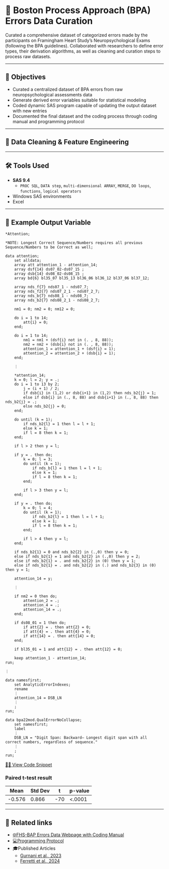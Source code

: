 # 🧠 Boston Process Approach (BPA) Errors Data Curation 

Curated a comprehensive dataset of categorized errors made by the participants on Framingham Heart Study’s Neuropsychological Exams (following the BPA guidelines).  Collaborated with researchers to define error types, their derivation algorithms, as well as cleaning and curation steps to process raw datasets.  


---

## 📌 Objectives

- Curated a centralized dataset of BPA errors from raw neuropsychological assessments data
- Generate derived error variables suitable for statistical modeling
- Coded dynamic SAS program capable of updating the output dataset with new entries
- Documented the final dataset and the coding process through coding manual and programming protocol


---
## 🔧 Data Cleaning & Feature Engineering
---

## 🛠️ Tools Used

- **SAS 9.4**
  - `PROC SQL`, `DATA step`, `multi-dimensional ARRAY`, `MERGE`, `DO loops`, `functions`, `logical operators`
- Windows SAS environments
- Excel

---

## 🔢 Example Output Variable 

```sas
*Attention;

*NOTE: Longest Correct Sequence/Numbers requires all previous Sequence/Numbers to be Correct as well;

data attention;
	set alldata;
	array att attention_1 - attention_14;
	array dsf{14} ds07_02-ds07_15 ;
	array dsb{14} ds08_02-ds08_15 ;
	array bd{6} bl35_07 bl35_13 bl36_06 bl36_12 bl37_06 bl37_12;

	array nds_f{7} nds07_1 - nds07_7;
	array nds_f2{7} nds07_2_1 - nds07_2_7;
	array nds_b{7} nds08_1 - nds08_7;
	array nds_b2{7} nds08_2_1 - nds08_2_7;

	nm1 = 0; nm2 = 0; nm12 = 0;

	do i = 1 to 14;
		att{i} = 0;
	end;

	do i = 1 to 14;
		nm1 = nm1 + (dsf{i} not in (. , 8, 88));
		nm2 = nm2 + (dsb{i} not in (. , 8, 88));
		attention_1 = attention_1 + (dsf{i} = 1);
		attention_2 = attention_2 + (dsb{i} = 1);
	end;

	⋮
 
	*attention_14;
	k = 0; l = 2; y = .;
	do i = 1 to 13 by 2;
		j = (i + 1) / 2;
		if dsb{i} in (1,2) or dsb{i+1} in (1,2) then nds_b2{j} = 1;
		else if dsb{i} in (., 8, 88) and dsb{i+1} in (., 8, 88) then nds_b2{j} = .;
		else nds_b2{j} = 0;
	end;

	do until (k = 1);
		if nds_b2{l} = 1 then l = l + 1;
		else k = 1;
		if l = 8 then k = 1;
	end;

	if l > 2 then y = l;

	if y = . then do;
		k = 0; l = 3; 
		do until (k = 1);
			if nds_b{l} = 1 then l = l + 1;
			else k = 1;
			if l = 8 then k = 1;
		end;

		if l > 3 then y = l;
	end;

	if y = . then do;
		k = 0; l = 4; 
		do until (k = 1);
			if nds_b2{l} = 1 then l = l + 1;
			else k = 1;
			if l = 8 then k = 1;
		end;

		if l > 4 then y = l;
	end;

	if nds_b2{1} = 0 and nds_b2{2} in (.,0) then y = 0;
	else if nds_b2{1} = 1 and nds_b2{2} in (.,0) then y = 2;
	else if nds_b2{1} = . and nds_b2{2} in (0) then y = 1;
	else if nds_b2{1} = . and nds_b2{2} in (.) and nds_b2{3} in (0) then y = 1;

	attention_14 = y;

	⋮ 

	if nm2 = 0 then do;
		attention_2 = .;
		attention_4 = .;
		attention_14 = .;
	end;

	if ds08_01 = 1 then do;
		if att{2} = . then att{2} = 0;
		if att{4} = . then att{4} = 0;
		if att{14} = . then att{14} = 0;
	end;

	if bl35_01 = 1 and att{12} = . then att{12} = 0;

	keep attention_1 - attention_14;
run;

⋮ 

data namesfirst;
	set AnalyticErrorIndexes;
	rename
	⋮ 
	attention_14 = DSB_LN
	⋮ 
	;
run;

data bpa22mod.QualErrorNoCollapse;
	set namesfirst;
	label
	⋮ 
	DSB_LN = "Digit Span: Backward— Longest digit span with all correct numbers, regardless of sequence."
	⋮ 
	;
run;
```
[👨‍💻 View Code Snippet](codes/CodeSnippet.sas)

### Paired t-test result

| Mean   | Std Dev | t   | p-value |
|--------|---------|-----|---------|
| -0.576 | 0.866   | -70 | <.0001  |

---

## 🔗 Related links

- [🌐FHS-BAP Errors Data Webpage with Coding Manual](https://fhsbap.bu.edu/docs_main/qualitative_errors_in_neuropsychological_exams)
- [💻Programming Protocol](https://www.bu.edu/fhs/share/protocols/vr_npqerror_2021_a_1468s_protocol1.pdf)
- 🎓Published Articles
	- [Gurnani et al., 2023](https://doi.org/10.1093/arclin/acad067.009)
	- [Ferretti et al., 2024](https://doi.org/10.1002/alz.13500)
